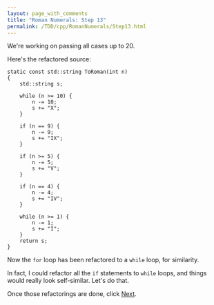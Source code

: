 ```yaml
---
layout: page_with_comments
title: "Roman Numerals: Step 13"
permalink: /TDD/cpp/RomanNumerals/Step13.html
---
```


We're working on passing all cases up to 20. 

Here's the refactored source:
```
static const std::string ToRoman(int n)
{
    std::string s;

    while (n >= 10) {
        n -= 10;
        s += "X";
    }

    if (n == 9) {
        n -= 9;
        s += "IX";
    }

    if (n >= 5) {
        n -= 5;
        s += "V";
    }

    if (n == 4) {
        n -= 4;
        s += "IV";
    }

    while (n >= 1) {
        n -= 1;
        s += "I";
    }
    return s;
}
```

Now the ```for``` loop has been refactored to a ```while``` loop, for similarity.  

In fact, I could refactor all the ```if``` statements to ```while``` loops, and things would really look self-similar.  Let's do that.

Once those refactorings are done, click [Next](Step14.html).
